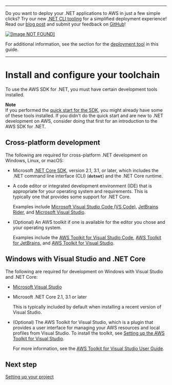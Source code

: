 --------

Do you want to deploy your \.NET applications to AWS in just a few simple clicks? Try our new [\.NET CLI tooling](https://www.nuget.org/packages/AWS.Deploy.CLI/) for a simplified deployment experience\! Read our [blog post](https://aws.amazon.com/blogs/developer/reimagining-the-aws-net-deployment-experience/) and submit your feedback on [GitHub](https://github.com/aws/aws-dotnet-deploy)\!

 [ ![\[Image NOT FOUND\]](http://docs.aws.amazon.com/sdk-for-net/v3/developer-guide/images/BannerButton.png) ](https://github.com/aws/aws-dotnet-deploy/)

For additional information, see the section for the [deployment tool](https://docs.aws.amazon.com/sdk-for-net/v3/developer-guide/deployment-tool.html) in this guide\.

--------

# Install and configure your toolchain<a name="net-dg-dev-env"></a>

To use the AWS SDK for \.NET, you must have certain development tools installed\.

**Note**  
If you performed the [quick start for the SDK](quick-start.md), you might already have some of these tools installed\. If you didn't do the quick start and are new to \.NET development on AWS, consider doing that first for an introduction to the AWS SDK for \.NET\.

## Cross\-platform development<a name="net-dg-dev-env-cross"></a>

The following are required for cross\-platform \.NET development on Windows, Linux, or macOS:
+ Microsoft [\.NET Core SDK](https://docs.microsoft.com/en-us/dotnet/core/), version 2\.1, 3\.1, or later, which includes the \.NET command line interface \(CLI\) \(**`dotnet`**\) and the \.NET Core runtime\.
+ A code editor or integrated development environment \(IDE\) that is appropriate for your operating system and requirements\. This is typically one that provides some support for \.NET Core\.

  Examples include [Microsoft Visual Studio Code \(VS Code\)](https://code.visualstudio.com/), [JetBrains Rider](https://www.jetbrains.com/rider/), and [Microsoft Visual Studio](https://visualstudio.microsoft.com/vs/)\.
+ \(Optional\) An AWS toolkit if one is available for the editor you chose and your operating system\.

  Examples include the [AWS Toolkit for Visual Studio Code](https://docs.aws.amazon.com/toolkit-for-vscode/latest/userguide/welcome.html), [AWS Toolkit for JetBrains](https://docs.aws.amazon.com/toolkit-for-jetbrains/latest/userguide/welcome.html), and [AWS Toolkit for Visual Studio](https://docs.aws.amazon.com/toolkit-for-visual-studio/latest/user-guide/welcome.html)\.

## Windows with Visual Studio and \.NET Core<a name="net-dg-dev-env-winvs"></a>

The following are required for development on Windows with Visual Studio and \.NET Core:
+ [Microsoft Visual Studio](https://visualstudio.microsoft.com/vs/)
+ Microsoft \.NET Core 2\.1, 3\.1 or later

  This is typically included by default when installing a recent version of Visual Studio\.
+ \(Optional\) The AWS Toolkit for Visual Studio, which is a plugin that provides a user interface for managing your AWS resources and local profiles from Visual Studio\. To install the toolkit, see [Setting up the AWS Toolkit for Visual Studio](https://docs.aws.amazon.com/toolkit-for-visual-studio/latest/user-guide/getting-set-up.html)\.

  For more information, see the [AWS Toolkit for Visual Studio User Guide](https://docs.aws.amazon.com/AWSToolkitVS/latest/UserGuide/)\.

## Next step<a name="net-dg-dev-env-next"></a>

[Setting up your project](net-dg-config.md)